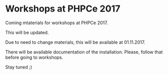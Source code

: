 # Workshops at PHPCe 2017

Coming mtaterials for workshops at PHPCe 2017.

This will be updated.

Due to need to change materials, this will be available at 01.11.2017.

There will be available documentation of the installation. 
Please, follow that before going to workshops.

Stay tuned ;)
